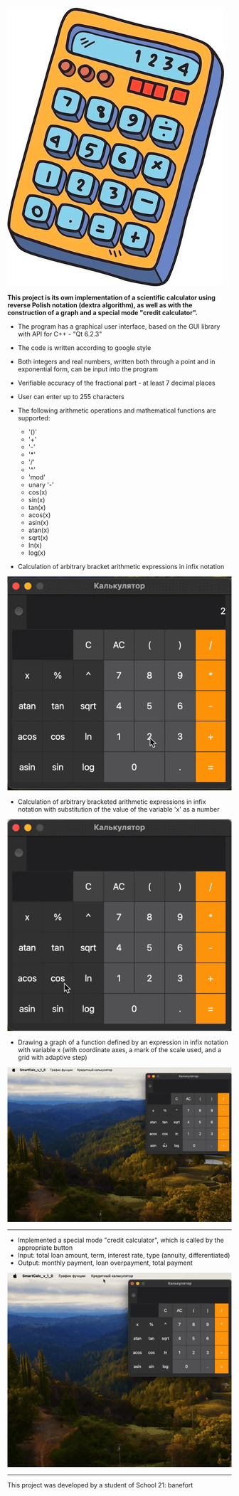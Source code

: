 ![SMARTCALC](./images/Calc.jpg)

**This project is its own implementation of a scientific calculator using reverse Polish notation (dextra algorithm), as well as with the construction of a graph and a special mode "credit calculator".**

* The program has a graphical user interface, based on the GUI library with API for C++ - "Qt 6.2.3"
* The code is written according to google style
* Both integers and real numbers, written both through a point and in exponential form, can be input into the program
* Verifiable accuracy of the fractional part - at least 7 decimal places
* User can enter up to 255 characters
* The following arithmetic operations and mathematical functions are supported:
  + '()'
  + '+'
  + '-'
  + '*'
  + '/'
  + '^'
  + 'mod'
  + unary '-'
  + cos(x)
  + sin(x)
  + tan(x)
  + acos(x)
  + asin(x)
  + atan(x)
  + sqrt(x)
  + ln(x)
  + log(x)

* Calculation of arbitrary bracket arithmetic expressions in infix notation

![SMARTCALC](./images/Gif1.gif)

* Calculation of arbitrary bracketed arithmetic expressions in infix notation with substitution of the value of the variable 'x' as a number

![SMARTCALC](./images/Gif2.gif)

* Drawing a graph of a function defined by an expression in infix notation with variable x (with coordinate axes, a mark of the scale used, and a grid with adaptive step)

![SMARTCALC](./images/Gif3.gif)

***
  
* Implemented a special mode "credit calculator", which is called by the appropriate button
* Input: total loan amount, term, interest rate, type (annuity, differentiated)
* Output: monthly payment, loan overpayment, total payment

![SMARTCALC](./images/Gif4.gif)

***

This project was developed by a student of School 21: banefort